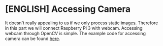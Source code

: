 # [ENGLISH] Accessing Camera

It doesn't really appealing to us if we only process static images. Therefore in this part we will connect Raspberry Pi 3 with webcam. Accessing webcam through OpenCV is simple. The example code for accessing camera can be found [here](/08_Image_Processing/Accessing_Camera/camera).
